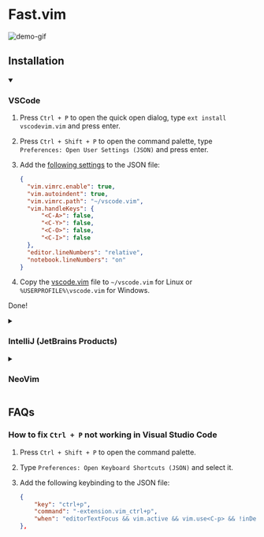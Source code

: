 # Fast.vim

![demo-gif](https://raw.githubusercontent.com/thaiminhpv/blogs/main/How-To-Code-30-times-faster-with-vimfast/resources/gif-guides/vimfast.gif)

## Installation

<details open>
<summary> <h3>VSCode</h3> </summary>

1. Press `Ctrl + P` to open the quick open dialog, type `ext install vscodevim.vim` and press enter.
2. Press `Ctrl + Shift + P` to open the command palette, type `Preferences: Open User Settings (JSON)` and press enter.
3. Add the [following settings](./settings.json) to the JSON file:

    ```json
    {
      "vim.vimrc.enable": true,
      "vim.autoindent": true,
      "vim.vimrc.path": "~/vscode.vim",
      "vim.handleKeys": {
          "<C-A>": false,
          "<C-Y>": false,
          "<C-O>": false,
          "<C-I>": false
      },
      "editor.lineNumbers": "relative",
      "notebook.lineNumbers": "on"
    }
    ```

4. Copy the [vscode.vim](./vscode.vim) file to `~/vscode.vim` for Linux or `%USERPROFILE%\vscode.vim` for Windows.

Done!

</details>

<details>
  <summary><h3>IntelliJ (JetBrains Products)</h3></summary>

1. Install the IdeaVim plugin.
2. Copy the [.ideavimrc](./ideavimrc) file to `~/.ideavimrc` for Linux or `%USERPROFILE%\.ideavimrc` for Windows.

Done!

</details>

<details>
  <summary><h3>NeoVim</h3></summary>

If you are reading this part, that means you are already a Vim user, so
you should already know what to do after looking at [neo.vim](./neo.vim).

</details>

## FAQs

### How to fix `Ctrl + P` not working in Visual Studio Code

1. Press `Ctrl + Shift + P` to open the command palette.
2. Type `Preferences: Open Keyboard Shortcuts (JSON)` and select it.
3. Add the following keybinding to the JSON file:

    ```json
    {
        "key": "ctrl+p",
        "command": "-extension.vim_ctrl+p",
        "when": "editorTextFocus && vim.active && vim.use<C-p> && !inDebugRepl || vim.active && vim.use<C-p> && !inDebugRepl && vim.mode == 'CommandlineInProgress' || vim.active && vim.use<C-p> && !inDebugRepl && vim.mode == 'SearchInProgressMode'"
    },
    ```
